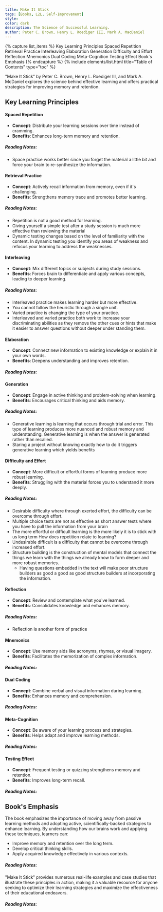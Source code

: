 ```yaml
---
title: Make It Stick
tags: [Books, L2L, Self-Improvement]
style: 
color: dark
description: The Science of Successful Learning.
author: Peter C. Brown, Henry L. Roediger III, Mark A. MacDaniel
---
```


{% capture list_items %}
Key Learning Principles
Spaced Repetition
Retrieval Practice
Interleaving
Elaboration
Generation
Difficulty and Effort
Reflection
Mnemonics
Dual Coding
Meta-Cognition
Testing Effect
Book's Emphasis
{% endcapture %}
{% include elements/list.html title="Table of Contents" type="toc" %}

"Make It Stick" by Peter C. Brown, Henry L. Roediger III, and Mark A. McDaniel explores the science behind effective learning and offers practical strategies for improving memory and retention.

## Key Learning Principles

#### Spaced Repetition
- **Concept**: Distribute your learning sessions over time instead of cramming.
- **Benefits**: Enhances long-term memory and retention.

##### Reading Notes:
* Space practice works better since you forget the material a little bit and force your brain to re-synthesize the information.

#### Retrieval Practice
- **Concept**: Actively recall information from memory, even if it's challenging.
- **Benefits**: Strengthens memory trace and promotes better learning.

##### Reading Notes:
* Repetition is not a good method for learning.
* Giving yourself a simple test after a study session is much more effective than reviewing the material
* Dynamic testing changes based on the level of familiarity with the content. In dynamic testing you identify you areas of weakness and refocus your learning to address the weaknesses.

#### Interleaving
- **Concept**: Mix different topics or subjects during study sessions.
- **Benefits**: Forces brain to differentiate and apply various concepts, leading to deeper learning.

##### Reading Notes:
* Interleaved practice makes learning harder but more effective.
* You cannot follow the heuristic through a single unit.
* Varied practice is changing the type of your practice.
* Interleaved and varied practice both work to increase your discriminating abilities as they remove the other cues or hints that make it easier to answer questions without deeper under standing them.

#### Elaboration
- **Concept**: Connect new information to existing knowledge or explain it in your own words.
- **Benefits**: Deepens understanding and improves retention.

##### Reading Notes:

#### Generation
- **Concept**: Engage in active thinking and problem-solving when learning.
- **Benefits**: Encourages critical thinking and aids memory.

##### Reading Notes:
*  Generative learning is learning that occurs through trial and error. This type of learning produces more nuanced and robust memory and understanding. Generative learning is when the answer is generated rather than recalled.
* Staring a project without knowing exactly how to do it triggers generative learning which yields benefits

#### Difficulty and Effort
- **Concept**: More difficult or effortful forms of learning produce more robust learning.
- **Benefits**: Struggling with the material forces you to understand it more deeply.

##### Reading Notes:
* Desirable difficulty where through exerted effort, the difficulty can be overcome through effort. 
* Multiple choice tests are not as effective as short answer tests where you have to pull the information from your brain
* The more effortful or difficult learning is the more likely it is to stick with us long term
How does repetition relate to learning?
* Undesirable difficult is a difficulty that cannot be overcome through increased effort.
* Structure building is the construction of mental models that connect the things we learn with the things we already know to form deeper and more robust memories.
  * Having questions embedded in the text will make poor structure builders as good a good as good structure builders at incorporating the information.


#### Reflection
- **Concept**: Review and contemplate what you've learned.
- **Benefits**: Consolidates knowledge and enhances memory.

##### Reading Notes:
* Reflection is another form of practice

#### Mnemonics
- **Concept**: Use memory aids like acronyms, rhymes, or visual imagery.
- **Benefits**: Facilitates the memorization of complex information.

##### Reading Notes:

#### Dual Coding
- **Concept**: Combine verbal and visual information during learning.
- **Benefits**: Enhances memory and comprehension.

##### Reading Notes:

#### Meta-Cognition
- **Concept**: Be aware of your learning process and strategies.
- **Benefits**: Helps adapt and improve learning methods.

##### Reading Notes:

#### Testing Effect
- **Concept**: Frequent testing or quizzing strengthens memory and retention.
- **Benefits**: Improves long-term recall.

##### Reading Notes:

## Book's Emphasis

The book emphasizes the importance of moving away from passive learning methods and adopting active, scientifically-backed strategies to enhance learning. By understanding how our brains work and applying these techniques, learners can:

- Improve memory and retention over the long term.
- Develop critical thinking skills.
- Apply acquired knowledge effectively in various contexts.

##### Reading Notes:

"Make It Stick" provides numerous real-life examples and case studies that illustrate these principles in action, making it a valuable resource for anyone seeking to optimize their learning strategies and maximize the effectiveness of their educational endeavors.

##### Reading Notes:






